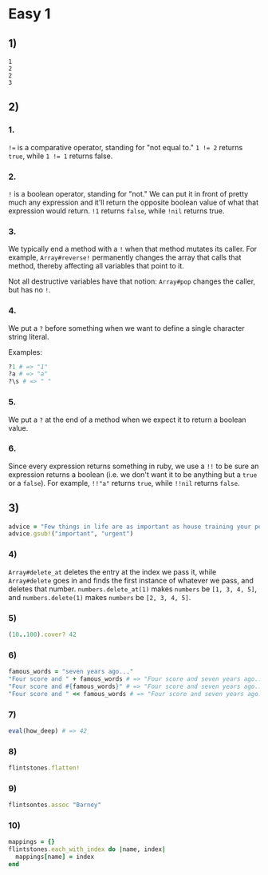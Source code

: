 # Easy 1

## 1)

```
1
2
2
3
```

## 2)

### 1.
`!=` is a comparative operator, standing for "not equal to." `1 != 2` returns `true`, while `1 != 1` returns false.

### 2.
`!` is a boolean operator, standing for "not." We can put it in front of pretty much any expression and it'll return the opposite boolean value of what that expression would return. `!1` returns `false`, while `!nil` returns true.

### 3.
We typically end a method with a `!` when that method mutates its caller. For example, `Array#reverse!` permanently changes the array that calls that method, thereby affecting all variables that point to it.

Not all destructive variables have that notion: `Array#pop` changes the caller, but has no `!`.

### 4.
We put a `?` before something when we want to define a single character string literal.

Examples:
```ruby
?1 # => "1"
?a # => "a"
?\s # => " "
```

### 5.
We put a `?` at the end of a method when we expect it to return a boolean value.

### 6.
Since every expression returns something in ruby, we use a `!!` to be sure an expression returns a boolean (i.e. we don't want it to be anything but a `true` or a `false`). For example, `!!"a"` returns `true`, while `!!nil` returns `false`.

## 3)

```ruby
advice = "Few things in life are as important as house training your pet dinosaur."
advice.gsub!("important", "urgent")
```

### 4)

`Array#delete_at` deletes the entry at the index we pass it, while `Array#delete` goes in and finds the first instance of whatever we pass, and deletes that number. `numbers.delete_at(1)` makes `numbers` be `[1, 3, 4, 5]`, and `numbers.delete(1)` makes `numbers` be `[2, 3, 4, 5]`.

### 5)

```ruby
(10..100).cover? 42
```

### 6)

```ruby
famous_words = "seven years ago..."
"Four score and " + famous_words # => "Four score and seven years ago..."
"Four score and #{famous_words}" # => "Four score and seven years ago..."
"Four score and " << famous_words # => "Four score and seven years ago..."
```

### 7)

```ruby
eval(how_deep) # => 42
```

### 8)

```ruby
flintstones.flatten!
```

### 9)

```ruby
flintsontes.assoc "Barney"
```

### 10)

```ruby
mappings = {}
flintstones.each_with_index do |name, index|
  mappings[name] = index
end
```
